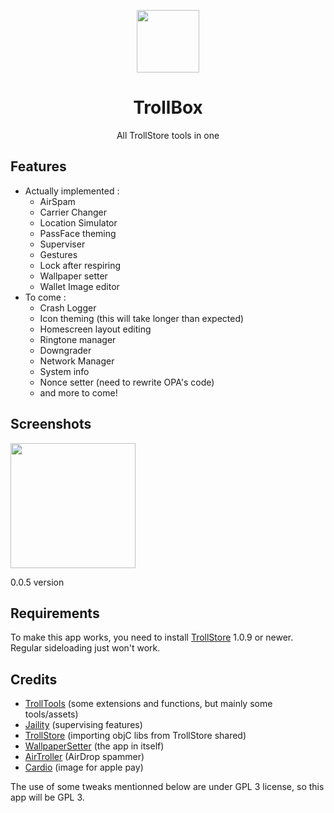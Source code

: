 <p align="center">
   <img align="center" src='https://i.ibb.co/xgBVM72/logo-modified.png' width=100>
 </p>
 <h1 align="center"> TrollBox </h1>
 <p align="center">All TrollStore tools in one</p>
 
 ## Features
- Actually implemented :
  - AirSpam
  - Carrier Changer
  - Location Simulator
  - PassFace theming
  - Superviser
  - Gestures
  - Lock after respiring
  - Wallpaper setter
  - Wallet Image editor
- To come :
  - Crash Logger
  - Icon theming (this will take longer than expected)
  - Homescreen layout editing
  - Ringtone manager
  - Downgrader
  - Network Manager
  - System info
  - Nonce setter (need to rewrite OPA's code)
  - and more to come!
## Screenshots
<img src='https://i.ibb.co/mBdZxTN/Simulator-Screen-Shot-i-Phone-TROLL-2022-12-23-at-01-35-12-iphone13midnight-portrait.png' width=200><p>0.0.5 version</p>
   
   
## Requirements
To make this app works, you need to install [TrollStore](https://github.com/opa334/TrollStore) 1.0.9 or newer. Regular sideloading just won't work.

## Credits
- [TrollTools](https://github.com/sourcelocation/TrollTools) (some extensions and functions, but mainly some tools/assets)
- [Jaility](https://github.com/haxi0/Jaility) (supervising features)
- [TrollStore](https://github.com/opa334/TrollStore) (importing objC libs from TrollStore shared)
- [WallpaperSetter](https://github.com/Skittyblock/WallpaperSetter) (the app in itself)
- [AirTroller](https://github.com/sourcelocation/AirTroller) (AirDrop spammer)
- [Cardio](https://github.com/cisc0disco/Cardio) (image for apple pay)

The use of some tweaks mentionned below are under GPL 3 license, so this app will be GPL 3.

